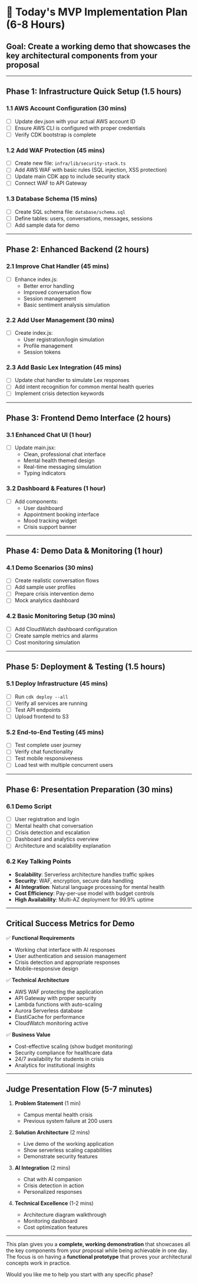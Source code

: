 # 🚀 Today's MVP Implementation Plan (6-8 Hours)

## **Goal**: Create a working demo that showcases the key architectural components from your proposal

---

## Phase 1: Infrastructure Quick Setup (1.5 hours)

### 1.1 AWS Account Configuration (30 mins)

- [ ] Update dev.json with your actual AWS account ID
- [ ] Ensure AWS CLI is configured with proper credentials
- [ ] Verify CDK bootstrap is complete

### 1.2 Add WAF Protection (45 mins)

- [ ] Create new file: `infra/lib/security-stack.ts`
- [ ] Add AWS WAF with basic rules (SQL injection, XSS protection)
- [ ] Update main CDK app to include security stack
- [ ] Connect WAF to API Gateway

### 1.3 Database Schema (15 mins)

- [ ] Create SQL schema file: `database/schema.sql`
- [ ] Define tables: users, conversations, messages, sessions
- [ ] Add sample data for demo

---

## Phase 2: Enhanced Backend (2 hours)

### 2.1 Improve Chat Handler (45 mins)

- [ ] Enhance index.js:
  - Better error handling
  - Improved conversation flow
  - Session management
  - Basic sentiment analysis simulation

### 2.2 Add User Management (30 mins)

- [ ] Create index.js:
  - User registration/login simulation
  - Profile management
  - Session tokens

### 2.3 Add Basic Lex Integration (45 mins)

- [ ] Update chat handler to simulate Lex responses
- [ ] Add intent recognition for common mental health queries
- [ ] Implement crisis detection keywords

---

## Phase 3: Frontend Demo Interface (2 hours)

### 3.1 Enhanced Chat UI (1 hour)

- [ ] Update main.jsx:
  - Clean, professional chat interface
  - Mental health themed design
  - Real-time messaging simulation
  - Typing indicators

### 3.2 Dashboard & Features (1 hour)

- [ ] Add components:
  - User dashboard
  - Appointment booking interface
  - Mood tracking widget
  - Crisis support banner

---

## Phase 4: Demo Data & Monitoring (1 hour)

### 4.1 Demo Scenarios (30 mins)

- [ ] Create realistic conversation flows
- [ ] Add sample user profiles
- [ ] Prepare crisis intervention demo
- [ ] Mock analytics dashboard

### 4.2 Basic Monitoring Setup (30 mins)

- [ ] Add CloudWatch dashboard configuration
- [ ] Create sample metrics and alarms
- [ ] Cost monitoring simulation

---

## Phase 5: Deployment & Testing (1.5 hours)

### 5.1 Deploy Infrastructure (45 mins)

- [ ] Run `cdk deploy --all`
- [ ] Verify all services are running
- [ ] Test API endpoints
- [ ] Upload frontend to S3

### 5.2 End-to-End Testing (45 mins)

- [ ] Test complete user journey
- [ ] Verify chat functionality
- [ ] Test mobile responsiveness
- [ ] Load test with multiple concurrent users

---

## Phase 6: Presentation Preparation (30 mins)

### 6.1 Demo Script

- [ ] User registration and login
- [ ] Mental health chat conversation
- [ ] Crisis detection and escalation
- [ ] Dashboard and analytics overview
- [ ] Architecture and scalability explanation

### 6.2 Key Talking Points

- **Scalability**: Serverless architecture handles traffic spikes
- **Security**: WAF, encryption, secure data handling
- **AI Integration**: Natural language processing for mental health
- **Cost Efficiency**: Pay-per-use model with budget controls
- **High Availability**: Multi-AZ deployment for 99.9% uptime

---

## **Critical Success Metrics for Demo**

✅ **Functional Requirements**

- Working chat interface with AI responses
- User authentication and session management
- Crisis detection and appropriate responses
- Mobile-responsive design

✅ **Technical Architecture**

- AWS WAF protecting the application
- API Gateway with proper security
- Lambda functions with auto-scaling
- Aurora Serverless database
- ElastiCache for performance
- CloudWatch monitoring active

✅ **Business Value**

- Cost-effective scaling (show budget monitoring)
- Security compliance for healthcare data
- 24/7 availability for students in crisis
- Analytics for institutional insights

---

## **Judge Presentation Flow (5-7 minutes)**

1. **Problem Statement** (1 min)

   - Campus mental health crisis
   - Previous system failure at 200 users

2. **Solution Architecture** (2 mins)

   - Live demo of the working application
   - Show serverless scaling capabilities
   - Demonstrate security features

3. **AI Integration** (2 mins)

   - Chat with AI companion
   - Crisis detection in action
   - Personalized responses

4. **Technical Excellence** (1-2 mins)
   - Architecture diagram walkthrough
   - Monitoring dashboard
   - Cost optimization features

---

This plan gives you a **complete, working demonstration** that showcases all the key components from your proposal while being achievable in one day. The focus is on having a **functional prototype** that proves your architectural concepts work in practice.

Would you like me to help you start with any specific phase?
